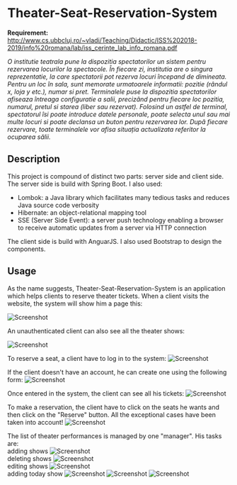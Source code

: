 # Theater-Seat-Reservation-System

<b>Requirement:</b> http://www.cs.ubbcluj.ro/~vladi/Teaching/Didactic/ISS%202018-2019/info%20romana/lab/iss_cerinte_lab_info_romana.pdf

<i>O institutie teatrala pune la dispozitia spectatorilor un sistem pentru rezervarea locurilor la
spectacole. În fiecare zi, institutia are o singura reprezentatie, la care spectatorii pot rezerva locuri
începand de dimineata. Pentru un loc în sala, sunt memorate urmatoarele informatii: pozitie (rândul
x, loja y etc.), numar si pret. Terminalele puse la dispozitia spectatorilor afiseaza întreaga
configuratie a salii, precizând pentru fiecare loc pozitia, numarul, pretul si starea (liber sau
rezervat). Folosind un astfel de terminal, spectatorul îsi poate introduce datele personale, poate
selecta unul sau mai multe locuri si poate declansa un buton pentru rezervarea lor. După fiecare
rezervare, toate terminalele vor afisa situația actualizata referitor la ocuparea sălii.</i>

<h2>Description</h2>
This project is compound of distinct two parts: server side and client side.
The server side is build with Spring Boot. I also used:
  <ul>
  <li>Lombok: a Java library which facilitates many tedious tasks and reduces Java source code verbosity
  </li>
  <li>Hibernate: an object-relational mapping tool 
  </li>
  <li>SSE (Server Side Event): a server push technology enabling a browser to receive automatic updates from a server via HTTP connection
  </li>
  </ul>
The client side is build with AnguarJS. I also used Bootstrap to design the components.

<h2>Usage</h2>
As the name suggests, Theater-Seat-Reservation-System is an application which helps clients to reserve theater tickets.
When a client visits the website, the system will show him a page this:

![Screenshot](https://github.com/teofanaenachioiu/Theater-Seat-Reservation-System/blob/master/screenshots/main.PNG)

An unauthenticated client can also see all the theater shows:

![Screenshot](https://github.com/teofanaenachioiu/Theater-Seat-Reservation-System/blob/master/screenshots/shows.PNG)

To reserve a seat, a client have to log in to the system:
![Screenshot](https://github.com/teofanaenachioiu/Theater-Seat-Reservation-System/blob/master/screenshots/login.PNG)

If the client doesn't have an account, he can create one using the following form:
![Screenshot](https://github.com/teofanaenachioiu/Theater-Seat-Reservation-System/blob/master/screenshots/signup.PNG)

Once entered in the system, the client can see all his tickets:
![Screenshot](https://github.com/teofanaenachioiu/Theater-Seat-Reservation-System/blob/master/screenshots/tickets.PNG)

To make a reservation, the client have to click on the seats he wants and then click on the "Reserve" button. All the exceptional cases have been taken into account!
![Screenshot](https://github.com/teofanaenachioiu/Theater-Seat-Reservation-System/blob/master/screenshots/reserve.PNG)

The list of theater performances is managed by one "manager". His tasks are:
<br>
adding shows
![Screenshot](https://github.com/teofanaenachioiu/Theater-Seat-Reservation-System/blob/master/screenshots/add.PNG)
<br>
deleting shows
![Screenshot](https://github.com/teofanaenachioiu/Theater-Seat-Reservation-System/blob/master/screenshots/delete.PNG)
<br>
editing shows
![Screenshot](https://github.com/teofanaenachioiu/Theater-Seat-Reservation-System/blob/master/screenshots/edit.PNG)
<br>
adding today show
![Screenshot](https://github.com/teofanaenachioiu/Theater-Seat-Reservation-System/blob/master/screenshots/today.PNG)
![Screenshot](https://github.com/teofanaenachioiu/Theater-Seat-Reservation-System/blob/master/screenshots/addCrrShow.PNG)
![Screenshot](https://github.com/teofanaenachioiu/Theater-Seat-Reservation-System/blob/master/screenshots/timer.PNG)
